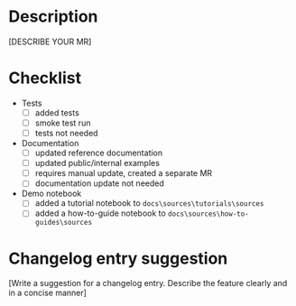 # Description

[DESCRIBE YOUR MR]

[//]: # (The checklist is a guide for you to check)
[//]: # (if the MR meets some quality concerns)
# Checklist
 - Tests
   - [ ] added tests
   - [ ] smoke test run
   - [ ] tests not needed
 - Documentation
   - [ ] updated reference documentation
   - [ ] updated public/internal examples
   - [ ] requires manual update, created a separate MR
   - [ ] documentation update not needed
 - Demo notebook
   - [ ] added a tutorial notebook to `docs\sources\tutorials\sources`
   - [ ] added a how-to-guide notebook to `docs\sources\how-to-guides\sources`

# Changelog entry suggestion

[Write a suggestion for a changelog entry. Describe the feature clearly and in a concise manner]
